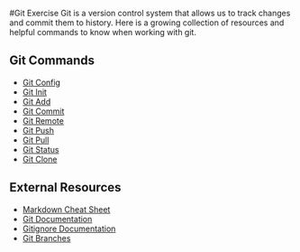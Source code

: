#Git Exercise
Git is a version control system that allows us to track changes and commit them to history. 
Here is a growing collection of resources and helpful commands to know when working with git.
## Git Commands
- [Git Config](./Commands/Config.md)
- [Git Init](./Commands/Init.md)
- [Git Add](./Commands/Add.md)
- [Git Commit](./Commands/Commit.md)
- [Git Remote](./Commands/Remote.md)
- [Git Push](./Commands/Push.md)
- [Git Pull](./Commands/Pull.md)
- [Git Status](./Commands/Status.md)
- [Git Clone](./Commands/Clone.md)
## External Resources
- [Markdown Cheat Sheet](https://www.markdownguide.org/cheat-sheet/)
- [Git Documentation](https://git-scm.com/docs)
- [Gitignore Documentation](https://git-scm.com/docs/gitignore)
- [Git Branches](https://git-scm.com/book/en/en/v2/Git-Branching-Branches-in-a-Nutshell)
